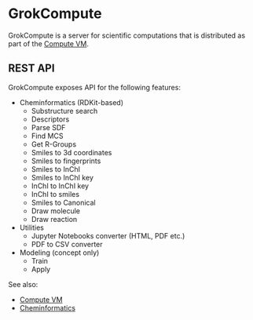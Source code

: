 <!-- TITLE: GrokCompute -->
<!-- SUBTITLE: -->

# GrokCompute

GrokCompute is a server for scientific computations that is distributed as part of the 
[Compute VM](compute-vm.md).

## REST API

GrokCompute exposes API for the following features:

* Cheminformatics (RDKit-based)
    - Substructure search
    - Descriptors
    - Parse SDF
    - Find MCS
    - Get R-Groups
    - Smiles to 3d coordinates
    - Smiles to fingerprints
    - Smiles to InChI
    - Smiles to InChI key
    - InChI to InChI key
    - InChI to smiles
    - Smiles to Canonical
    - Draw molecule
    - Draw reaction
* Utilities
    - Jupyter Notebooks converter (HTML, PDF etc.)
    - PDF to CSV converter
* Modeling (concept only)
    - Train
    - Apply


See also:

  * [Compute VM](compute-vm.md)
  * [Cheminformatics](../domains/chem/cheminformatics.md)
